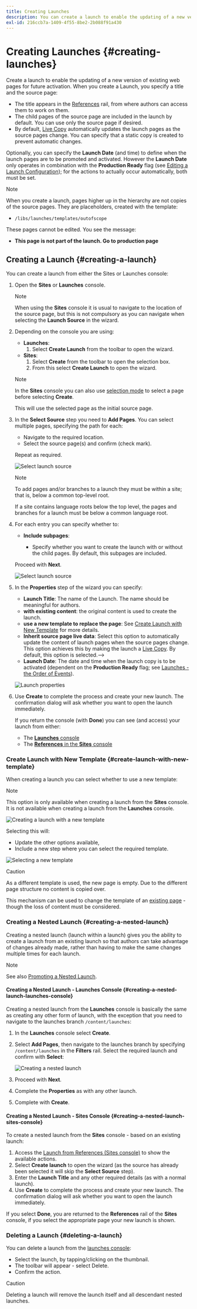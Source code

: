 ```yaml
---
title: Creating Launches
description: You can create a launch to enable the updating of a new version of existing web pages for future activation.
exl-id: 216ccb7a-1409-4f55-8be2-2b088f91a430
---
```

# Creating Launches {#creating-launches}

Create a launch to enable the updating of a new version of existing web pages for future activation. When you create a Launch, you specify a title and the source page:

* The title appears in the [References](/help/sites-cloud/authoring/sites-console/console-side-panel.md#references) rail, from where authors can access them to work on them.
* The child pages of the source page are included in the launch by default. You can use only the source page if desired.
* By default, [Live Copy](/help/sites-cloud/administering/msm/overview.md) automatically updates the launch pages as the source pages change. You can specify that a static copy is created to prevent automatic changes.

Optionally, you can specify the **Launch Date** (and time) to define when the launch pages are to be promoted and activated. However the **Launch Date** only operates in combination with the **Production Ready** flag (see [Editing a Launch Configuration](/help/sites-cloud/authoring/launches/editing.md#editing-a-launch-configuration)); for the actions to actually occur automatically, both must be set.

>[!NOTE]
>
>When you create a launch, pages higher up in the hierarchy are not copies of the source pages. They are placeholders, created with the template:
>
>* `/libs/launches/templates/outofscope`
>
>These pages cannot be edited. You see the message: 
>
>* **This page is not part of the launch. Go to production page**

## Creating a Launch {#creating-a-launch}

You can create a launch from either the Sites or Launches console:

1. Open the **Sites** or **Launches** console.

   >[!NOTE]
   >
   >When using the **Sites** console it is usual to navigate to the location of the source page, but this is not compulsory as you can navigate when selecting the **Launch Source** in the wizard.

1. Depending on the console you are using:
    * **Launches**:
        1. Select **Create Launch** from the toolbar to open the wizard.
    * **Sites**:
        1. Select **Create** from the toolbar to open the selection box.
        1. From this select **Create Launch** to open the wizard.

   >[!NOTE]
   >
   >In the **Sites** console you can also use [selection mode](/help/sites-cloud/authoring/getting-started/basic-handling.md#viewing-and-selecting-resources) to select a page before selecting **Create**.
   >
   >This will use the selected page as the initial source page.

1. In the **Select Source** step you need to **Add Pages**. You can select multiple pages, specifying the path for each:
    * Navigate to the required location.
    * Select the source page(s) and confirm (check mark).

   Repeat as required.

   ![Select launch source](/help/sites-cloud/authoring/assets/launches-select-source.png)

   >[!NOTE]
   >
   >To add pages and/or branches to a launch they must be within a site; that is, below a common top-level root.
   >
   >If a site contains language roots below the top level, the pages and branches for a launch must be below a common language root.

1. For each entry you can specify whether to:

    * **Include subpages**:

        * Specify whether you want to create the launch with or without the child pages.  By default, this subpages are included.

   Proceed with **Next**.

   ![Select launch source](/help/sites-cloud/authoring/assets/launches-select-source-2.png)

1. In the **Properties** step of the wizard you can specify:

    * **Launch Title**: The name of the Launch. The name should be meaningful for authors.
    * **with existing content**: the original content is used to create the launch.
    * **use a new template to replace the page**: See [Create Launch with New Template](#create-launch-with-new-template) for more details.
    * **Inherit source page live data**: Select this option to automatically update the content of launch pages when the source pages change. This option achieves this by making the launch a [Live Copy](/help/sites-cloud/administering/msm/overview.md). By default, this option is selected.-->
    * **Launch Date**: The date and time when the launch copy is to be activated (dependent on the **Production Ready** flag; see [Launches - the Order of Events](/help/sites-cloud/authoring/launches/overview.md#launches-the-order-of-events)).

   ![Launch properties](/help/sites-cloud/authoring/assets/launches-properties.png)

1. Use **Create** to complete the process and create your new launch. The confirmation dialog will ask whether you want to open the launch immediately.

   If you return the console (with **Done**) you can see (and access) your launch from either:

    * The [**Launches** console](/help/sites-cloud/authoring/launches/overview.md#the-launches-console)
    * The [**References** in the **Sites** console](/help/sites-cloud/authoring/launches/overview.md#launches-in-references-sites-console)

### Create Launch with New Template {#create-launch-with-new-template}

When creating a launch you can select whether to use a new template:

>[!NOTE]
>
>This option is only available when creating a launch from the **Sites** console. It is not available when creating a launch from the **Launches** console.

![Creating a launch with a new template](/help/sites-cloud/authoring/assets/launches-create-new-template.png)

Selecting this will:

* Update the other options available,
* Include a new step where you can select the required template.

![Selecting a new template](/help/sites-cloud/authoring/assets/launches-select-template.png)

>[!CAUTION]
>
>As a different template is used, the new page is empty. Due to the different page structure no content is copied over.
>
>This mechanism can be used to change the template of an [existing page](/help/sites-cloud/authoring/sites-console/organizing-pages.md#creating-a-new-page) - though the loss of content must be considered.

### Creating a Nested Launch {#creating-a-nested-launch}

Creating a nested launch (launch within a launch) gives you the ability to create a launch from an existing launch so that authors can take advantage of changes already made, rather than having to make the same changes multiple times for each launch.

>[!NOTE]
>
>See also [Promoting a Nested Launch](/help/sites-cloud/authoring/launches/promoting.md#promoting-a-nested-launch).

#### Creating a Nested Launch - Launches Console {#creating-a-nested-launch-launches-console}

Creating a nested launch from the **Launches** console is basically the same as creating any other form of launch, with the exception that you need to navigate to the launches branch `/content/launches`:

1. In the **Launches** console select **Create**.
1. Select **Add Pages**, then navigate to the launches branch by specifying `/content/launches` in the **Filters** rail. Select the required launch and confirm with **Select**:

   ![Creating a nested launch](/help/sites-cloud/authoring/assets/launches-create-nested.png)

1. Proceed with **Next**.

1. Complete the **Properties** as with any other launch.

1. Complete with **Create**.

#### Creating a Nested Launch - Sites Console {#creating-a-nested-launch-sites-console}

To create a nested launch from the **Sites** console - based on an existing launch:

1. Access the [Launch from References (Sites console)](/help/sites-cloud/authoring/launches/overview.md#launches-in-references-sites-console) to show the available actions.
1. Select **Create launch** to open the wizard (as the source has already been selected it will skip the **Select Source** step).
1. Enter the **Launch Title** and any other required details (as with a normal launch).
1. Use **Create** to complete the process and create your new launch. The confirmation dialog will ask whether you want to open the launch immediately.

If you select **Done**, you are returned to the **References** rail of the **Sites** console, if you select the appropriate page your new launch is shown.

### Deleting a Launch {#deleting-a-launch}

You can delete a launch from the [launches console](/help/sites-cloud/authoring/launches/overview.md#the-launches-console):

* Select the launch, by tapping/clicking on the thumbnail.
* The toolbar will appear - select Delete.
* Confirm the action.

>[!CAUTION]
>
>Deleting a launch will remove the launch itself and all descendant nested launches.

